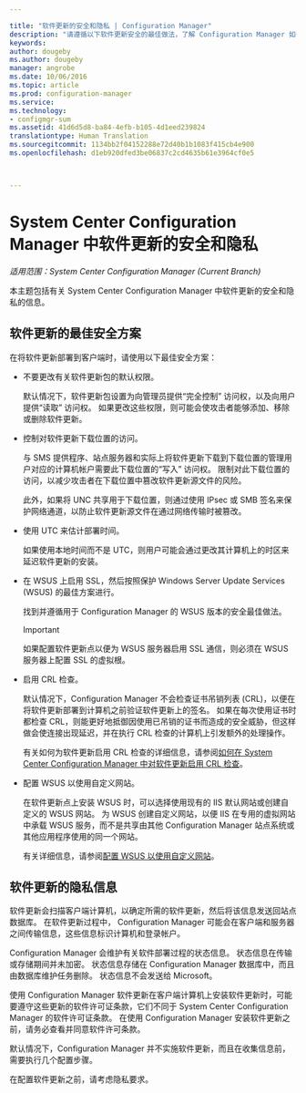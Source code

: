 ```yaml
---

title: "软件更新的安全和隐私 | Configuration Manager"
description: "请遵循以下软件更新安全的最佳做法，了解 Configuration Manager 如何处理隐私信息。"
keywords: 
author: dougeby
ms.author: dougeby
manager: angrobe
ms.date: 10/06/2016
ms.topic: article
ms.prod: configuration-manager
ms.service: 
ms.technology:
- configmgr-sum
ms.assetid: 41d6d5d8-ba84-4efb-b105-4d1eed239824
translationtype: Human Translation
ms.sourcegitcommit: 1134bb2f04152288e72d40b1b1083f415cb4e900
ms.openlocfilehash: d1eb920dfed3be06837c2cd4635b61e3964cf0e5



---
```

# <a name="security-and-privacy-for-software-updates-in-system-center-configuration-manager"></a>System Center Configuration Manager 中软件更新的安全和隐私

*适用范围：System Center Configuration Manager (Current Branch)*

本主题包括有关 System Center Configuration Manager 中软件更新的安全和隐私的信息。  

##  <a name="a-namebkmksecurityhardwareinventorya-security-best-practices-for-software-updates"></a><a name="BKMK_Security_HardwareInventory"></a> 软件更新的最佳安全方案  
 在将软件更新部署到客户端时，请使用以下最佳安全方案：  

-   不要更改有关软件更新包的默认权限。  

     默认情况下，软件更新包设置为向管理员提供“完全控制”  访问权，以及向用户提供“读取”  访问权。 如果更改这些权限，则可能会使攻击者能够添加、移除或删除软件更新。  

-   控制对软件更新下载位置的访问。  

     与 SMS 提供程序、站点服务器和实际上将软件更新下载到下载位置的管理用户对应的计算机帐户需要此下载位置的“写入”  访问权。 限制对此下载位置的访问，以减少攻击者在下载位置中篡改软件更新源文件的风险。  

     此外，如果将 UNC 共享用于下载位置，则通过使用 IPsec 或 SMB 签名来保护网络通道，以防止软件更新源文件在通过网络传输时被篡改。  

-   使用 UTC 来估计部署时间。  

     如果使用本地时间而不是 UTC，则用户可能会通过更改其计算机上的时区来延迟软件更新的安装。  

-   在 WSUS 上启用 SSL，然后按照保护 Windows Server Update Services (WSUS) 的最佳方案进行。  

     找到并遵循用于 Configuration Manager 的 WSUS 版本的安全最佳做法。  

    > [!IMPORTANT]  
    >  如果配置软件更新点以便为 WSUS 服务器启用 SSL 通信，则必须在 WSUS 服务器上配置 SSL 的虚拟根。  

-   启用 CRL 检查。  

     默认情况下，Configuration Manager 不会检查证书吊销列表 (CRL)，以便在将软件更新部署到计算机之前验证软件更新上的签名。 如果在每次使用证书时都检查 CRL，则能更好地抵御因使用已吊销的证书而造成的安全威胁，但这样做会使连接出现延迟，并在执行 CRL 检查的计算机上引发额外的处理操作。  

     有关如何为软件更新启用 CRL 检查的详细信息，请参阅[如何在 System Center Configuration Manager 中对软件更新启用 CRL 检查](../get-started/manage-settings-for-software-updates.md#crl-checking-for-software-updates)。  

-   配置 WSUS 以使用自定义网站。  

     在软件更新点上安装 WSUS 时，可以选择使用现有的 IIS 默认网站或创建自定义的 WSUS 网站。 为 WSUS 创建自定义网站，以便 IIS 在专用的虚拟网站中承载 WSUS 服务，而不是共享由其他 Configuration Manager 站点系统或其他应用程序使用的同一个网站。  

     有关详细信息，请参阅[配置 WSUS 以使用自定义网站](plan-for-software-updates.md#BKMK_CustomWebSite)。  

##  <a name="a-namebkmkprivacyhardwareinventorya-privacy-information-for-software-updates"></a><a name="BKMK_Privacy_HardwareInventory"></a>软件更新的隐私信息  
 软件更新会扫描客户端计算机，以确定所需的软件更新，然后将该信息发送回站点数据库。 在软件更新过程中， Configuration Manager 可能会在客户端和服务器之间传输信息，这些信息标识计算机和登录帐户。  

 Configuration Manager 会维护有关软件部署过程的状态信息。 状态信息在传输或存储期间并未加密。 状态信息存储在 Configuration Manager 数据库中，而且由数据库维护任务删除。 状态信息不会发送给 Microsoft。  

 使用 Configuration Manager 软件更新在客户端计算机上安装软件更新时，可能要遵守这些更新的软件许可证条款，它们不同于 System Center Configuration Manager 的软件许可证条款。 在使用 Configuration Manager 安装软件更新之前，请务必查看并同意软件许可条款。  

 默认情况下，Configuration Manager 并不实施软件更新，而且在收集信息前，需要执行几个配置步骤。  

 在配置软件更新之前，请考虑隐私要求。  



<!--HONumber=Nov16_HO1-->


